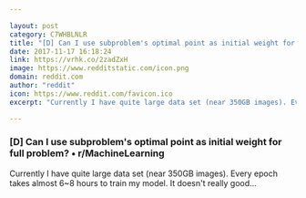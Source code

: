 ```yaml
---

layout: post
category: C7WHBLNLR
title: "[D] Can I use subproblem's optimal point as initial weight for full problem? • r/MachineLearning"
date: 2017-11-17 16:18:24
link: https://vrhk.co/2zadZxH
image: https://www.redditstatic.com/icon.png
domain: reddit.com
author: "reddit"
icon: https://www.reddit.com/favicon.ico
excerpt: "Currently I have quite large data set (near 350GB images). Every epoch takes almost 6~8 hours to train my model. It doesn't really good..."

---
```


### [D] Can I use subproblem's optimal point as initial weight for full problem? • r/MachineLearning

Currently I have quite large data set (near 350GB images). Every epoch takes almost 6~8 hours to train my model. It doesn't really good...